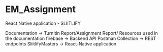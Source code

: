 # EM_Assignment
React Native application - SLIITLIFY

Documentation      -> Turnitin Report/Assignment Report/ Resources used in the documentation
firebase           -> Backend API
Postman Collection -> REST endpoints
SliitlifyMasters   -> React-Native application
